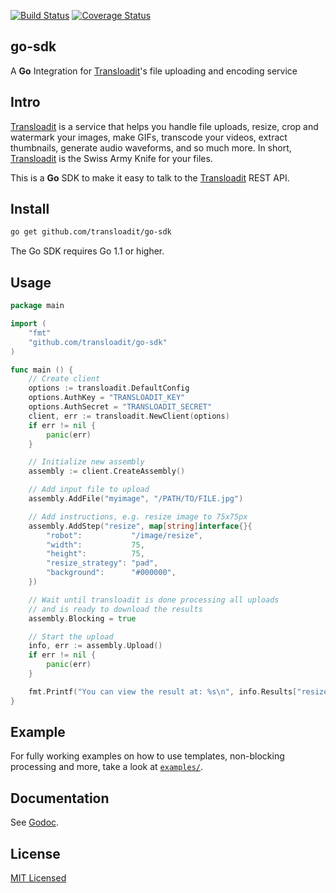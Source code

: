[![Build Status](https://travis-ci.org/transloadit/go-sdk.svg)](https://travis-ci.org/transloadit/go-sdk)
[![Coverage Status](https://coveralls.io/repos/transloadit/go-sdk/badge.png)](https://coveralls.io/r/transloadit/go-sdk)

## go-sdk

A **Go** Integration for [Transloadit](https://transloadit.com)'s file uploading and encoding service

## Intro

[Transloadit](https://transloadit.com) is a service that helps you handle file uploads, resize, crop and watermark your images, make GIFs, transcode your videos, extract thumbnails, generate audio waveforms, and so much more. In short, [Transloadit](https://transloadit.com) is the Swiss Army Knife for your files.

This is a **Go** SDK to make it easy to talk to the [Transloadit](https://transloadit.com) REST API.

## Install

```bash
go get github.com/transloadit/go-sdk
```

The Go SDK requires Go 1.1 or higher.

## Usage

```go
package main

import (
    "fmt"
    "github.com/transloadit/go-sdk"
)

func main () {
    // Create client
    options := transloadit.DefaultConfig
    options.AuthKey = "TRANSLOADIT_KEY"
    options.AuthSecret = "TRANSLOADIT_SECRET"
    client, err := transloadit.NewClient(options)
    if err != nil {
        panic(err)
    }

    // Initialize new assembly
    assembly := client.CreateAssembly()

    // Add input file to upload
    assembly.AddFile("myimage", "/PATH/TO/FILE.jpg")

    // Add instructions, e.g. resize image to 75x75px
    assembly.AddStep("resize", map[string]interface{}{
        "robot":           "/image/resize",
        "width":           75,
        "height":          75,
        "resize_strategy": "pad",
        "background":      "#000000",
    })

    // Wait until transloadit is done processing all uploads
    // and is ready to download the results
    assembly.Blocking = true

    // Start the upload
    info, err := assembly.Upload()
    if err != nil {
        panic(err)
    }

    fmt.Printf("You can view the result at: %s\n", info.Results["resize"][0].Url)
}
```

## Example

For fully working examples on how to use templates, non-blocking processing and more, take a look at [`examples/`](https://github.com/transloadit/go-sdk/tree/master/examples).

## Documentation

See [Godoc](http://godoc.org/github.com/transloadit/go-sdk).

## License

[MIT Licensed](LICENSE)
